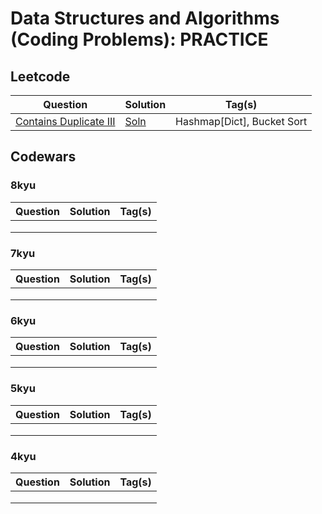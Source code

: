 # Data Structures and Algorithms (Coding Problems): PRACTICE

## Leetcode

| Question                                                                      | Solution                               | Tag(s) |
| ----------------------------------------------------------------------------- | -------------------------------------- | ------ |
| [Contains Duplicate III](https://leetcode.com/problems/contains-duplicate-iii/) | [Soln](./leetcode/220.py) | Hashmap[Dict],  Bucket Sort        |

## Codewars

### 8kyu

| Question                                                                      | Solution                               | Tag(s) |
| ----------------------------------------------------------------------------- | -------------------------------------- | ------ |
|  |  |        |
|  |  |        |
|  |  |        |

### 7kyu

| Question                                                                      | Solution                               | Tag(s) |
| ----------------------------------------------------------------------------- | -------------------------------------- | ------ |
|  |  |        |
|  |  |        |
|  |  |        |

### 6kyu

| Question                                                                      | Solution                               | Tag(s) |
| ----------------------------------------------------------------------------- | -------------------------------------- | ------ |
|  |  |        |
|  |  |        |
|  |  |        |


### 5kyu

| Question                                                                      | Solution                               | Tag(s) |
| ----------------------------------------------------------------------------- | -------------------------------------- | ------ |
|  |  |        |
|  |  |        |
|  |  |        |

### 4kyu

| Question                                                                      | Solution                               | Tag(s) |
| ----------------------------------------------------------------------------- | -------------------------------------- | ------ |
|  |  |        |
|  |  |        |
|  |  |        |
